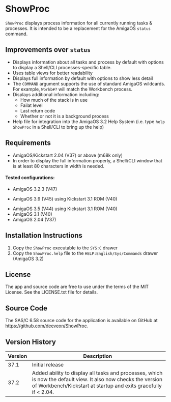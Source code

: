 # ShowProc

`ShowProc` displays process information for all currently running 
tasks & processes. It is intended to be a replacement for the 
AmigaOS `status` command.

## Improvements over `status`

* Displays information about all tasks and process by default
  with options to display a Shell/CLI processes-specific table.
* Uses table views for better readability
* Displays full information by default with options to show less
  detail
* The `COMMAND` argument supports the use of standard AmigaOS 
  wildcards. For example, `Workb#?` will match the Workbench process.
* Displays additional information including:
  - How much of the stack is in use
  - Failat level
  - Last return code
  - Whether or not it is a background process
* Help file for integration into the AmigaOS 3.2 Help System (i.e.
  type `help ShowProc` in a Shell/CLI to bring up the help)

## Requirements

* AmigaOS/Kickstart 2.04 (V37) or above (m68k only)
* In order to display the full information properly, a Shell/CLI
  window that is at least 80 characters in width is needed.

#### Tested configurations:

* AmigaOS 3.2.3 (V47)
- AmigaOS 3.9 (V45) using Kickstart 3.1 ROM (V40)
* AmigaOS 3.5 (V44) using Kickstart 3.1 ROM (V40)
* AmigaOS 3.1 (V40)
* AmigaOS 2.04 (V37)

## Installation Instructions

1. Copy the `ShowProc` executable to the `SYS:C` drawer
2. Copy the `ShowProc.help` file to the `HELP:English/Sys/Commands`
   drawer (AmigaOS 3.2)

## License

The app and source code are free to use under the terms of the MIT
License. See the LICENSE.txt file for details.

## Source Code

The SAS/C 6.58 source code for the application is available on 
GitHub at https://github.com/deeveon/ShowProc.

## Version History

| Version | Description                                             |
|---------|---------------------------------------------------------|
| 37.1    | Initial release
| 37.2    | Added ability to display all tasks and processes, which is now the default view. It also now checks the version of Workbench/Kickstart at startup and exits gracefully if < 2.04.

